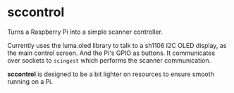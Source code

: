 sccontrol
==========

Turns a Raspberry Pi into a simple scanner controller.

Currently uses the luma.oled library to talk to a sh1106 I2C OLED display, as the main control screen. And the Pi's GPIO as buttons. It communicates over sockets to `scingest` which performs the scanner communication.

**sccontrol** is designed to be a bit lighter on resources to ensure smooth running on a Pi.